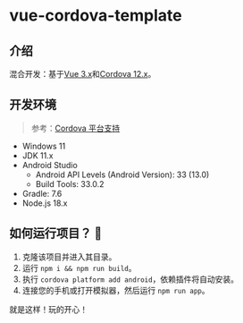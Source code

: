 # vue-cordova-template

## 介绍

混合开发：基于[Vue 3.x](https://vuejs.org/)和[Cordova 12.x](https://cordova.apache.org/)。

## 开发环境

> 参考：[Cordova 平台支持](https://cordova.apache.org/docs/en/12.x/guide/support/index.html)

- Windows 11
- JDK 11.x
- Android Studio
  - Android API Levels (Android Version): 33 (13.0)
  - Build Tools: 33.0.2
- Gradle: 7.6
- Node.js 18.x

## 如何运行项目？ 🤔

1. 克隆该项目并进入其目录。
2. 运行 `npm i && npm run build`。
3. 执行 `cordova platform add android`，依赖插件将自动安装。
4. 连接您的手机或打开模拟器，然后运行 `npm run app`。

就是这样！玩的开心！
